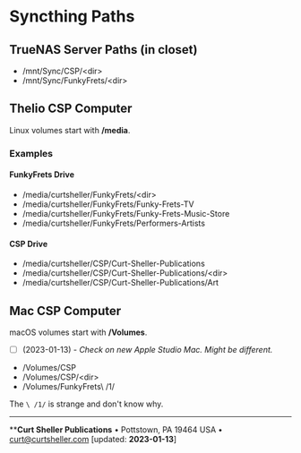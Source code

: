# Syncthing Paths

## TrueNAS Server Paths (in closet)

- /mnt/Sync/CSP/<dir\>
- /mnt/Sync/FunkyFrets/<dir\>

## Thelio CSP Computer

Linux volumes start with **/media**.

### Examples
#### FunkyFrets Drive
- /media/curtsheller/FunkyFrets/<dir\>
- /media/curtsheller/FunkyFrets/Funky-Frets-TV
- /media/curtsheller/FunkyFrets/Funky-Frets-Music-Store
- /media/curtsheller/FunkyFrets/Performers-Artists

#### CSP Drive
- /media/curtsheller/CSP/Curt-Sheller-Publications
- /media/curtsheller/CSP/Curt-Sheller-Publications/<dir\>
- /media/curtsheller/CSP/Curt-Sheller-Publications/Art

## Mac CSP Computer

macOS volumes start with **/Volumes**.

- [ ] (2023-01-13) - _Check on new Apple Studio Mac. Might be different._

- /Volumes/CSP
- /Volumes/CSP/<dir\>
- /Volumes/FunkyFrets\ /1/

The `\ /1/` is strange and don't know why.

----
****Curt Sheller Publications** • Pottstown, PA 19464 USA • [curt@curtsheller.com](mailto:curt@curtsheller.com) [updated: **2023-01-13**]
